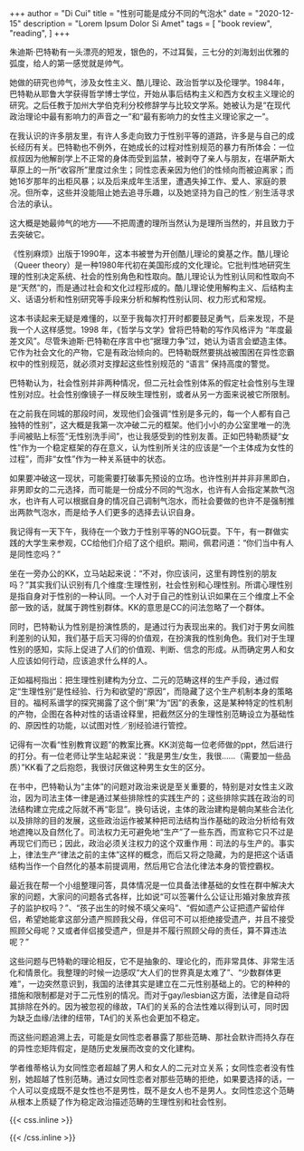 +++
author = "Di Cui"
title = "性别可能是成分不同的气泡水"
date = "2020-12-15"
description = "Lorem Ipsum Dolor Si Amet"
tags = [
    "book review",
    "reading",
]
+++

朱迪斯·巴特勒有一头漂亮的短发，银色的，不过耳鬓，三七分的刘海划出优雅的弧度，给人的第一感觉就是帅气。

她做的研究也帅气，涉及女性主义、酷儿理论、政治哲学以及伦理学。1984年，巴特勒从耶鲁大学获得哲学博士学位，开始从事后结构主义和西方女权主义理论的研究。之后任教于加州大学伯克利分校修辞学与比较文学系。她被认为是“在现代政治理论中最有影响力的声音之一”和“最有影响力的女性主义理论家之一”。

在我认识的许多朋友里，有许人多走向致力于性别平等的道路，许多是与自己的成长经历有关。巴特勒也不例外，在她成长的过程对性别规范的暴力有所体会：一位叔叔因为他解剖学上不正常的身体而受到监禁，被剥夺了亲人与朋友，在堪萨斯大草原上的一所“收容所”里度过余生；同性恋表亲因为他们的性倾向而被迫离家；而她16岁那年的出柜风暴；以及后来成年生活里，遭遇失掉工作、爱人、家庭的景况。但所幸，这些并没能阻止她去追寻乐趣，以及她坚持为自己的性／别生活寻求合法的承认。

这大概是她最帅气的地方——不把周遭的理所当然认为是理所当然的，并且致力于去突破它。

《性别麻烦》出版于1990年，这本书被誉为开创酷儿理论的奠基之作。酷儿理论（Queer theory）是一种1980年代初在美国形成的文化理论。它批判性地研究生理的性别决定系统、社会的性别角色和性取向。酷儿理论认为性别认同和性取向不是“天然”的，而是通过社会和文化过程形成的。酷儿理论使用解构主义、后结构主义、话语分析和性别研究等手段来分析和解构性别认同、权力形式和常规。

这本书读起来无疑是难懂的，以至于我每次打开时都要鼓足勇气，后来发现，不是我一个人这样感觉。1998 年，《哲学与文学》曾将巴特勒的写作风格评为 “年度最差文风”。尽管朱迪斯·巴特勒在序言中也“据理力争”过，她认为语言会塑造主体。它作为社会文化的产物，它是有政治倾向的。巴特勒既然要挑战被围困在异性恋霸权中的性别规范，就必须对支撑起这些性别规范的 “语言” 保持高度的警觉。

巴特勒认为，社会性别并非两种情况，但二元社会性别体系的假定社会性别与生理性别对应。社会性别像镜子一样反映生理性别，或者从另一方面来说被它所限制。

在之前我在同城的那段时间，发现他们会强调“性别是多元的，每一个人都有自己独特的性别”，这大概是我第一次冲破二元的框架。他们小小的办公室里唯一的洗手间被贴上标签“无性别洗手间”，也让我感受到的性别友善。正如巴特勒质疑“女性”作为一个稳定框架的存在意义，认为性别所关注的应该是“一个主体成为女性的过程”，而非“女性”作为一种关系链中的状态。

如果要冲破这一现状，可能需要打破事先预设的立场。也许性别并并非非黑即白，非男即女的二元选择，而可能是一份成分不同的气泡水，也许有人会指定某款气泡水，也许有人可以根据自身的情况自己调制气泡水，而社会要做的也许不是强制推出两款气泡水，而是给予人们更多的选择去认识自身。

我记得有一天下午，我待在一个致力于性别平等的NGO玩耍。下午，有一群做实践的大学生来参观，CC给他们介绍了这个组织。期间，佩君问道：“你们当中有人是同性恋吗？”

坐在一旁办公的KK，立马站起来说：“不对，你应该问，这里有跨性别的朋友吗？”其实我们认识别有几个维度:生理性别，社会性别和心理性别。所谓心理性别是指自身对于性别的一种认同。一个人对于自己的性别认识如果在三个维度上不全部一致的话，就属于跨性别群体。KK的意思是CC的问法忽略了一个群体。

同时，巴特勒认为性别是扮演性质的，是通过行为表现出来的。我们对于男女间胜利差别的认知，我们基于后天习得的价值观，在扮演我的性别角色。我们对于生理性别的感知，实际上促进了人们的价值观、判断、信念的形成。从而确定男人和女人应该如何行动，应该追求什么样的人。

正如福柯指出：把生理性别建构为分立、二元的范畴这样的生产手段，通过假定“生理性别”是性经验、行为和欲望的“原因”，而隐藏了这个生产机制本身的策略目的。福柯系谱学的探究揭露了这个倒“果”为“因”的表象，这是某种特定的性机制的产物，企图在各种对性的话语诠释里，把截然区分的生理性别范畴设立为基础性的、原因性的功能，以试图对性／别经验进行管控。

记得有一次看“性别教育议题”的教案比赛。KK浏览每一位老师做的ppt，然后进行的打分。有一位老师让学生站起来说：“我是男生/女生，我很……（需要加一些品质）”KK看了之后抱怨，我很讨厌做这种男生女生的区分。

在书中，巴特勒认为“主体”的问题对政治来说是至关重要的，特别是对女性主义政治，因为司法主体一律是通过某些排除性的实践生产的；这些排除实践在政治的司法结构建立完成之际就不再“彰显”。换句话说，主体的政治建构是朝向某些合法化以及排除的目的发展，这些政治运作被某种把司法结构当作基础的政治分析给有效地遮掩以及自然化了。司法权力无可避免地“生产”了一些东西，而宣称它只不过是再现它们而已；因此，政治必须关注权力的这个双重作用：司法的与生产的。事实上，律法生产“律法之前的主体”这样的概念，而后又将之隐藏，为的是把这个话语结构当作一个自然化的基本前提调用，然后用它合法化律法本身的管控霸权。

最近我在帮一个小组整理问答，具体情况是一位具备法律基础的女性在群中解决大家的问题，大家问的问题各式各样，比如说“可以签署什么公证让形婚对象放弃孩子的监护权吗？”、“孩子出生的时候不填父亲吗”、“假如遗产公证把遗产留给伴侣，希望她能拿这部分遗产照顾我父母，伴侣可不可以拒绝接受遗产，并且不接受照顾父母呢？又或者伴侣接受遗产，但是并不履行照顾父母的责任，算不算违法呢？”

这些问题与巴特勒的理论相反，它不是抽象的、理论化的，而非常具体、非常生活化和情景化。我整理的时候一边感叹“大人们的世界真是太难了”、“少数群体更难”，一边突然意识到，我国的法律其实是建立在二元性别基础上的。它的种种的措施和限制都是对于二元性别的情况。而对于gay/lesbian这方面，法律是自动将其排除在外的。因为被忽视的缘故，TA们的关系的合法性难以得到认可，同时因为缺乏血缘/法律的纽带，TA们的关系也会更加不稳定。

而这些问题追溯上去，可能是女同性恋者暴露了那些范畴、那社会默许而持久存在的异性恋矩阵假定，是随历史发展而改变的文化建构。

学者维蒂格认为女同性恋者超越了男人和女人的二元对立关系；女同性恋者没有性别，她超越了性别范畴。通过女同性恋者对那些范畴的拒绝，如果要选择的话，一个人可以变成既不是女性也不是男性，既不是女人也不是男人。女同性恋这个范畴从根本上质疑了作为稳定政治描述范畴的生理性别和社会性别。

{{< css.inline >}}

<style>
.canon { background: white; width: 100%; height: auto; }
</style>

{{< /css.inline >}}
